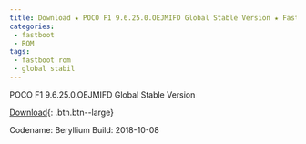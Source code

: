 ```yaml
---
title: Download ★ POCO F1 9.6.25.0.OEJMIFD Global Stable Version ★ Fastboot File
categories:
 - fastboot
 - ROM
tags:
 - fastboot rom
 - global stabil
---
```

POCO F1 9.6.25.0.OEJMIFD Global Stable Version

[Download](/bigota?size=2,6GB&ver=V9.6.25.0.OEJMIFD&type=beryllium_global_images&name=20181008.0000.00_8.1_global_02164be3d6.tgz){: .btn.btn--large}

Codename: Beryllium
Build: 2018-10-08
